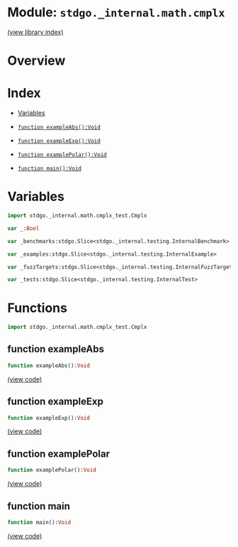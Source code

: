 # Module: `stdgo._internal.math.cmplx`

[(view library index)](../../../stdgo.md)


# Overview


# Index


- [Variables](<#variables>)

- [`function exampleAbs():Void`](<#function-exampleabs>)

- [`function exampleExp():Void`](<#function-exampleexp>)

- [`function examplePolar():Void`](<#function-examplepolar>)

- [`function main():Void`](<#function-main>)

# Variables


```haxe
import stdgo._internal.math.cmplx_test.Cmplx
```


```haxe
var _:Bool
```


```haxe
var _benchmarks:stdgo.Slice<stdgo._internal.testing.InternalBenchmark>
```


```haxe
var _examples:stdgo.Slice<stdgo._internal.testing.InternalExample>
```


```haxe
var _fuzzTargets:stdgo.Slice<stdgo._internal.testing.InternalFuzzTarget>
```


```haxe
var _tests:stdgo.Slice<stdgo._internal.testing.InternalTest>
```


# Functions


```haxe
import stdgo._internal.math.cmplx_test.Cmplx
```


## function exampleAbs


```haxe
function exampleAbs():Void
```


[\(view code\)](<./Cmplx.hx#L3>)


## function exampleExp


```haxe
function exampleExp():Void
```


[\(view code\)](<./Cmplx.hx#L6>)


## function examplePolar


```haxe
function examplePolar():Void
```


[\(view code\)](<./Cmplx.hx#L9>)


## function main


```haxe
function main():Void
```


[\(view code\)](<./Cmplx.hx#L57>)


